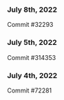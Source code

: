 ### July 8th, 2022

Commit #32293

### July 5th, 2022

Commit #314353


### July 4th, 2022

Commit #72281
